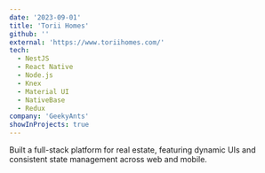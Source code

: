 ```yaml
---
date: '2023-09-01'
title: 'Torii Homes'
github: ''
external: 'https://www.toriihomes.com/'
tech:
  - NestJS
  - React Native
  - Node.js
  - Knex
  - Material UI
  - NativeBase
  - Redux
company: 'GeekyAnts'
showInProjects: true
---
```


Built a full-stack platform for real estate, featuring dynamic UIs and consistent state management across web and mobile.
